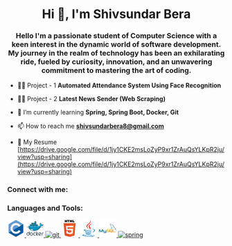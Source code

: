 <h1 align="center">Hi 👋, I'm Shivsundar Bera</h1>
<h3 align="center">Hello I'm a passionate student of Computer Science with a keen interest in the dynamic world of software development. My journey in the realm of technology has been an exhilarating ride, fueled by curiosity, innovation, and an unwavering commitment to mastering the art of coding.</h3>

- 👨‍💻 Project - 1 **Automated Attendance System Using Face Recognition**
- 👨‍💻 Project - 2 **Latest News Sender (Web Scraping)**

- 🌱 I’m currently learning **Spring, Spring Boot, Docker, Git**



- 📫 How to reach me **shivsundarbera8@gmail.com**

- 📄 My Resume [https://drive.google.com/file/d/1jy1CKE2msLoZyP9xr1ZrAuQsYLKpR2ju/view?usp=sharing](https://drive.google.com/file/d/1jy1CKE2msLoZyP9xr1ZrAuQsYLKpR2ju/view?usp=sharing)

<h3 align="left">Connect with me:</h3>
<p align="left">
</p>

<h3 align="left">Languages and Tools:</h3>
<p align="left"> <a href="https://www.cprogramming.com/" target="_blank" rel="noreferrer"> <img src="https://raw.githubusercontent.com/devicons/devicon/master/icons/c/c-original.svg" alt="c" width="40" height="40"/> </a> <a href="https://www.docker.com/" target="_blank" rel="noreferrer"> <img src="https://raw.githubusercontent.com/devicons/devicon/master/icons/docker/docker-original-wordmark.svg" alt="docker" width="40" height="40"/> </a> <a href="https://git-scm.com/" target="_blank" rel="noreferrer"> <img src="https://www.vectorlogo.zone/logos/git-scm/git-scm-icon.svg" alt="git" width="40" height="40"/> </a> <a href="https://www.w3.org/html/" target="_blank" rel="noreferrer"> <img src="https://raw.githubusercontent.com/devicons/devicon/master/icons/html5/html5-original-wordmark.svg" alt="html5" width="40" height="40"/> </a> <a href="https://www.java.com" target="_blank" rel="noreferrer"> <img src="https://raw.githubusercontent.com/devicons/devicon/master/icons/java/java-original.svg" alt="java" width="40" height="40"/> </a> <a href="https://www.mysql.com/" target="_blank" rel="noreferrer"> <img src="https://raw.githubusercontent.com/devicons/devicon/master/icons/mysql/mysql-original-wordmark.svg" alt="mysql" width="40" height="40"/> </a> <a href="https://spring.io/" target="_blank" rel="noreferrer"> <img src="https://www.vectorlogo.zone/logos/springio/springio-icon.svg" alt="spring" width="40" height="40"/> </a> </p>
